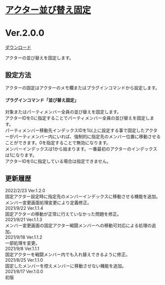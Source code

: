 # [アクター並び替え固定](https://raw.githubusercontent.com/nuun888/MZ/master/NUUN_ActorFixed.js)
# Ver.2.0.0
[ダウンロード](https://raw.githubusercontent.com/nuun888/MZ/master/NUUN_ActorFixed.js)  

アクターの並び替えを固定します。  

## 設定方法
アクターの固定はアクターのメモ欄またはプラグインコマンドから設定します。  

#### プラグインコマンド「並び替え固定」
対象またはパーティメンバー全員の並び替えを固定します。  
アクターIDを0に指定することでパーティメンバー全員の並び替えを固定します。  
パーティメンバー移動先インデックスIDを1以上に設定する事で固定したアクターがパーティメンバー内にいれば、強制的に指定先のメンバー位置に移動させることができます。0を指定することで無効になります。  
メンバーインデックスは1から始まります。一番最初のアクターのインデックスは1になります。  
アクターIDを0に指定している場合は指定できません。  

## 更新履歴
2022/2/23 Ver.1.2.0  
固定アクター設定時に指定先のメンバーインデックスに移動させる機能を追加。  
メンバー変更画面処理変更により定義修正。  
2021/9/22 Ver.1.1.4  
固定アクターの移動が正常に行えていなかった問題を修正。  
2021/9/21 Ver.1.1.3  
メンバー変更画面の固定アクター戦闘メンバーへの移動可対応による処理の追加。  
2021/9/18 Ver.1.1.2  
一部処理を変更。  
2021/9/8 Ver.1.1.1  
固定アクターを戦闘メンバー内でも入れ替えできるように修正。  
2021/8/25 Ver.1.1.0  
固定したメンバーを控えメンバーに移動させない機能を追加。  
2021/8/17 Ver.1.0.0  
初版  
